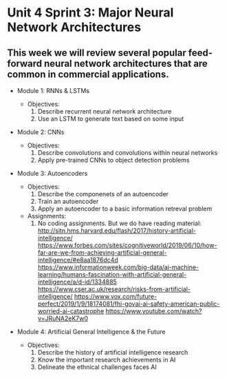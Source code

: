 # Unit 4 Sprint 3: Major Neural Network Architectures

This week we will review several popular feed-forward neural network architectures that are common in commercial applications. 
--- 
* Module 1: RNNs & LSTMs
  - Objectives: 
      1. Describe recurrent neural network architecture
      2. Use an LSTM to generate text based on some input
* Module 2: CNNs
  - Objectives: 
      1. Describe convolutions and convolutions within neural networks
      2. Apply pre-trained CNNs to object detection problems
* Module 3: Autoencoders
  - Objectives:
      1. Describe the componenets of an autoencoder
      2. Train an autoencoder
      3. Apply an autoencoder to a basic information retreval problem
  - Assignments:
      1. No coding assignments.  But we do have reading material:
      http://sitn.hms.harvard.edu/flash/2017/history-artificial-intelligence/
      https://www.forbes.com/sites/cognitiveworld/2019/06/10/how-far-are-we-from-achieving-artificial-general-intelligence/#e8aa1876dc4d
      https://www.informationweek.com/big-data/ai-machine-learning/humans-fascination-with-artificial-general-intelligence/a/d-id/1334885
      https://www.cser.ac.uk/research/risks-from-artificial-intelligence/
      https://www.vox.com/future-perfect/2019/1/9/18174081/fhi-govai-ai-safety-american-public-worried-ai-catastrophe
      https://www.youtube.com/watch?v=JRuNA2eK7w0
      
* Module 4: Artificial General Intelligence & the Future
  - Objectives: 
      1. Describe the history of artificial intelligence research
      2. Know the important research achievements in AI
      3. Delineate the ethnical challenges faces AI
